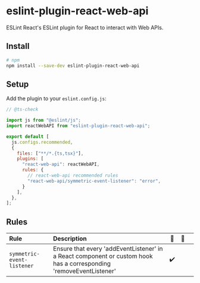# eslint-plugin-react-web-api

ESLint React's ESLint plugin for React to interact with Web APIs.

## Install

```sh
# npm
npm install --save-dev eslint-plugin-react-web-api
```

## Setup

Add the plugin to your `eslint.config.js`:

```js
// @ts-check

import js from "@eslint/js";
import reactWebAPI from "eslint-plugin-react-web-api";

export default [
  js.configs.recommended,
  {
    files: ["**/*.{ts,tsx}"],
    plugins: [
      "react-web-api": reactWebAPI,
      rules: {
        // react-web-api recommended rules
        "react-web-api/symmetric-event-listener": "error",
      }
    ],
  },
];
```

## Rules

| Rule                       | Description                                                                                                        | 💼  | 💭  |     |
| :------------------------- | :----------------------------------------------------------------------------------------------------------------- | :-: | :-: | :-: |
| `symmetric-event-listener` | Ensure that every 'addEventListener' in a React component or custom hook has a corresponding 'removeEventListener' |  ✔️  |     |     |

